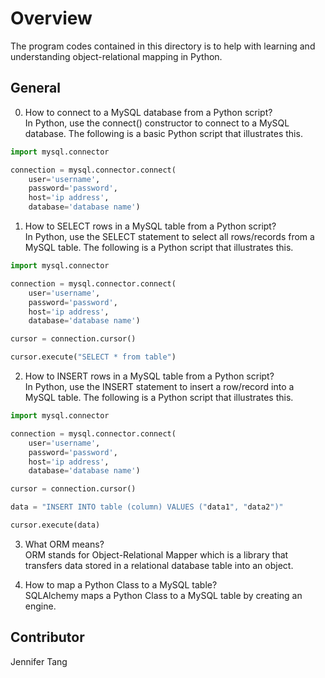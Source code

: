 # Overview #
The program codes contained in this directory is to help with learning and understanding object-relational mapping in Python.  

## General ##
0. How to connect to a MySQL database from a Python script?  
In Python, use the connect() constructor to connect to a MySQL database.  The following is a basic Python script that illustrates this.  
```python
import mysql.connector

connection = mysql.connector.connect(
	user='username',
	password='password',
	host='ip address',
	database='database name')
```

1. How to SELECT rows in a MySQL table from a Python script?  
In Python, use the SELECT statement to select all rows/records from a MySQL table.  The following is a Python script that illustrates this.  
```python
import mysql.connector

connection = mysql.connector.connect(
	user='username',
	password='password',
	host='ip address',
	database='database name')

cursor = connection.cursor()

cursor.execute("SELECT * from table")
```

2. How to INSERT rows in a MySQL table from a Python script?  
In Python, use the INSERT statement to insert a row/record into a MySQL table.  The following is a Python script that illustrates this.  
```python
import mysql.connector

connection = mysql.connector.connect(
	user='username',
	password='password',
	host='ip address',
	database='database name')

cursor = connection.cursor()

data = "INSERT INTO table (column) VALUES ("data1", "data2")"

cursor.execute(data)
```

3. What ORM means?  
ORM stands for Object-Relational Mapper which is a library that transfers data stored in a relational database table into an object.  

4. How to map a Python Class to a MySQL table?  
SQLAlchemy maps a Python Class to a MySQL table by creating an engine.  

## Contributor ##
Jennifer Tang  
